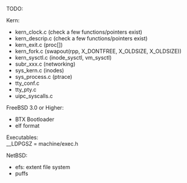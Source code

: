 TODO:

Kern:
- kern_clock.c (check a few functions/pointers exist)
- kern_descrip.c (check a few functions/pointers exist)
- kern_exit.c (proc[])
- kern_fork.c (swapout(rpp, X_DONTFREE, X_OLDSIZE, X_OLDSIZE))
- kern_sysctl.c (inode_sysctl, vm_sysctl)
- subr_xxx.c (networking)
- sys_kern.c (inodes)
- sys_process.c (ptrace)
- tty_conf.c
- tty_pty.c
- uipc_syscalls.c


FreeBSD 3.0 or Higher:
- BTX Bootloader
- elf format


Executables:  
__LDPGSZ = machine/exec.h


NetBSD:
- efs: extent file system
- puffs